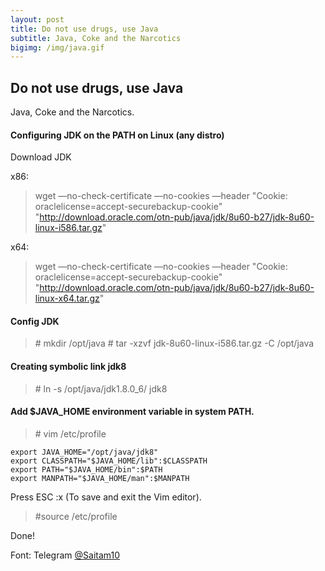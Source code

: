 ```yaml
---
layout: post
title: Do not use drugs, use Java
subtitle: Java, Coke and the Narcotics
bigimg: /img/java.gif
---
```


## Do not use drugs, use Java
Java, Coke and the Narcotics.

#### Configuring JDK on the PATH on Linux (any distro)

Download JDK

x86:

> wget —no-check-certificate —no-cookies —header "Cookie: oraclelicense=accept-securebackup-cookie" "http://download.oracle.com/otn-pub/java/jdk/8u60-b27/jdk-8u60-linux-i586.tar.gz"

x64:

> wget —no-check-certificate —no-cookies —header "Cookie: oraclelicense=accept-securebackup-cookie" "http://download.oracle.com/otn-pub/java/jdk/8u60-b27/jdk-8u60-linux-x64.tar.gz"

#### Config JDK

> \# mkdir /opt/java
> \# tar -xzvf jdk-8u60-linux-i586.tar.gz -C /opt/java

#### Creating symbolic link jdk8
> \# ln -s /opt/java/jdk1.8.0_6/ jdk8

#### Add $JAVA_HOME environment variable in system PATH.
> \# vim /etc/profile

```
export JAVA_HOME="/opt/java/jdk8"
export CLASSPATH="$JAVA_HOME/lib":$CLASSPATH
export PATH="$JAVA_HOME/bin":$PATH
export MANPATH="$JAVA_HOME/man":$MANPATH
```

Press ESC :x (To save and exit the Vim editor).

> \#source /etc/profile

Done!

Font: Telegram [@Saitam10](http://telegram.me/Saitam10)